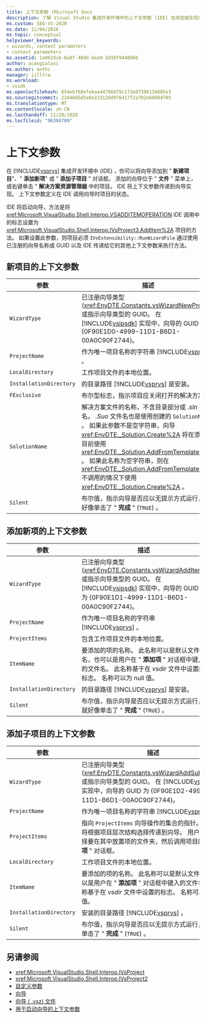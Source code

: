 ```yaml
---
title: 上下文参数 |Microsoft Docs
description: 了解 Visual Studio 集成开发环境中的上下文参数 (IDE) 在添加或实现向导时定义项目的状态。
ms.custom: SEO-VS-2020
ms.date: 11/04/2016
ms.topic: conceptual
helpviewer_keywords:
- wizards, context parameters
- context parameters
ms.assetid: 1a062dcb-8a8f-40dd-bea9-3d10f9448966
author: acangialosi
ms.author: anthc
manager: jillfra
ms.workload:
- vssdk
ms.openlocfilehash: 654ebf68efebaa44766079c172e87396134805e3
ms.sourcegitcommit: 2244665d5a0e22d12dd976417f2a782e68684705
ms.translationtype: MT
ms.contentlocale: zh-CN
ms.lasthandoff: 11/28/2020
ms.locfileid: "96304709"
---
```

# <a name="context-parameters"></a>上下文参数
在 [!INCLUDE[vsprvs](../../code-quality/includes/vsprvs_md.md)] 集成开发环境中 (IDE) ，你可以将向导添加到 " **新建项目**"、" **添加新项**" 或 " **添加子项目** " 对话框。 添加的向导位于 " **文件** " 菜单上，或右键单击 " **解决方案资源管理器** 中的项目。 IDE 将上下文参数传递到向导实现。 上下文参数定义在 IDE 调用向导时项目的状态。

 IDE 将启动向导，方法是将 <xref:Microsoft.VisualStudio.Shell.Interop.VSADDITEMOPERATION> IDE 调用中的标志设置为 <xref:Microsoft.VisualStudio.Shell.Interop.IVsProject3.AddItem%2A> 项目的方法。 如果设置此参数，则项目必须 `IVsExtensibility::RunWizardFile` 通过使用已注册的向导名称或 GUID 以及 IDE 传递给它的其他上下文参数来执行方法。

## <a name="context-parameters-for-new-project"></a>新项目的上下文参数

| 参数 | 描述 |
|-------------------------| - |
| `WizardType` | 已注册向导类型 (<xref:EnvDTE.Constants.vsWizardNewProject>) 或指示向导类型的 GUID。 在 [!INCLUDE[vsipsdk](../../extensibility/includes/vsipsdk_md.md)] 实现中，向导的 GUID 为 {0F90E1D0-4999-11D1-B6D1-00A0C90F2744}。 |
| `ProjectName` | 作为唯一项目名称的字符串 [!INCLUDE[vsprvs](../../code-quality/includes/vsprvs_md.md)] 。 |
| `LocalDirectory` | 工作项目文件的本地位置。 |
| `InstallationDirectory` | 的目录路径 [!INCLUDE[vsprvs](../../code-quality/includes/vsprvs_md.md)] 是安装。 |
| `FExclusive` | 布尔型标志，指示项目应关闭打开的解决方案。 |
| `SolutionName` | 解决方案文件的名称，不含目录部分或 *.sln* 扩展名。 *.Suo* 文件名也是使用创建的 `SolutionName` 。 如果此参数不是空字符串，向导 <xref:EnvDTE._Solution.Create%2A> 将在添加项目前使用 <xref:EnvDTE._Solution.AddFromTemplate%2A> 。 如果此名称为空字符串，则在 <xref:EnvDTE._Solution.AddFromTemplate%2A> 不调用的情况下使用 <xref:EnvDTE._Solution.Create%2A> 。 |
| `Silent` | 布尔值，指示向导是否应以无提示方式运行，就好像单击了 " **完成** " (`TRUE`) 。 |

## <a name="context-parameters-for-add-new-item"></a>添加新项的上下文参数

| 参数 | 描述 |
|-------------------------| - |
| `WizardType` | 已注册向导类型 (<xref:EnvDTE.Constants.vsWizardAddItem>) 或指示向导类型的 GUID。 在 [!INCLUDE[vsipsdk](../../extensibility/includes/vsipsdk_md.md)] 实现中，向导的 GUID 为 {0F90E1D1-4999-11D1-B6D1-00A0C90F2744}。 |
| `ProjectName` | 作为唯一项目名称的字符串 [!INCLUDE[vsprvs](../../code-quality/includes/vsprvs_md.md)] 。 |
| `ProjectItems` | 包含工作项目文件的本地位置。 |
| `ItemName` | 要添加的项的名称。 此名称可以是默认文件名，也可以是用户在 " **添加项** " 对话框中键入的文件名。 此名称基于在 *vsdir* 文件中设置的标志。 名称可以为 null 值。 |
| `InstallationDirectory` | 的目录路径 [!INCLUDE[vsprvs](../../code-quality/includes/vsprvs_md.md)] 是安装。 |
| `Silent` | 布尔值，指示向导是否应以无提示方式运行，就好像单击了 " **完成** " (`TRUE`) 。 |

## <a name="context-parameters-for-add-sub-project"></a>添加子项目的上下文参数

| 参数 | 描述 |
|-------------------------| - |
| `WizardType` | 已注册向导类型 (<xref:EnvDTE.Constants.vsWizardAddSubProject>) 或指示向导类型的 GUID。 在 [!INCLUDE[vsipsdk](../../extensibility/includes/vsipsdk_md.md)] 实现中，向导的 GUID 为 {0F90E1D2-4999-11D1-B6D1-00A0C90F2744}。 |
| `ProjectName` | 作为唯一项目名称的字符串 [!INCLUDE[vsprvs](../../code-quality/includes/vsprvs_md.md)] 。 |
| `ProjectItems` | 指向 `ProjectItems` 向导操作的集合的指针。 此指针将根据项目层次结构选择传递到向导。 用户通常会选择要在其中放置项的文件夹，然后调用项目的 " **添加项** " 对话框。 |
| `LocalDirectory` | 工作项目文件的本地位置。 |
| `ItemName` | 要添加的项的名称。 此名称可以是默认文件名，也可以是用户在 " **添加项** " 对话框中键入的文件名。 此名称基于在 *vsdir* 文件中设置的标志。 名称可以为 null 值。 |
| `InstallationDirectory` | 安装的目录路径 [!INCLUDE[vsprvs](../../code-quality/includes/vsprvs_md.md)] 。 |
| `Silent` | 布尔值，指示向导是否应以无提示方式运行，就好像单击了 " **完成** " (`TRUE`) 。 |

## <a name="see-also"></a>另请参阅
- <xref:Microsoft.VisualStudio.Shell.Interop.IVsProject>
- <xref:Microsoft.VisualStudio.Shell.Interop.IVsProject2>
- [自定义参数](../../extensibility/internals/custom-parameters.md)
- [向导](../../extensibility/internals/wizards.md)
- [向导 ( .vsz) 文件](../../extensibility/internals/wizard-dot-vsz-file.md)
- [用于启动向导的上下文参数](/previous-versions/tz690efs(v=vs.140))